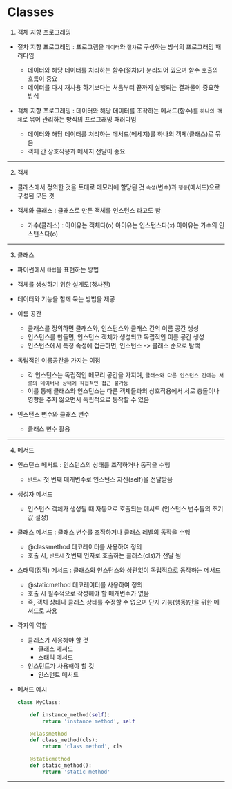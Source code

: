 

# Classes

1. 객체 지향 프로그래밍

- 절차 지향 프로그래밍 : 프로그램을 `데이터`와 `절차`로 구성하는 방식의 프로그래밍 패러다임

    - 데이터와 해당 데이터를 처리하는 함수(절차)가 분리되어 있으며 함수 호출의 흐름이 중요
    - 데이터를 다시 재사용 하기보다는 처음부터 끝까지 실행되는 결과물이 중요한 방식

- 객체 지향 프로그래밍 : 데이터와 해당 데이터를 조작하는 메서드(함수)를 `하나의 객체`로 묶어 관리하는 방식의 프로그래밍 패러다임 

    - 데이터와 해당 데이터를 처리하는 메서드(메세지)를 하나의 객체(클래스)로 묶음
    - 객체 간 상호작용과 메세지 전달이 중요

----

2. 객체

- 클래스에서 정의한 것을 토대로 메모리에 할당된 것 `속성`(변수)과 `행동`(메서드)으로 구성된 모든 것 

- 객체와 클래스 : 클래스로 만든 객체를 인스턴스 라고도 함
    - 가수(클래스) : 아이유는 객체다(o)
                    아이유는 인스턴스다(x)
                    아이유는 가수의 인스턴스다(o)

----

3. 클래스

- 파이썬에서 `타입`을 표현하는 방법
- 객체를 생성하기 위한 설계도(청사진)
- 데이터와 기능을 함께 묶는 방법을 제공

- 이름 공간
    - 클래스를 정의하면 클래스와, 인스턴스와 클래스 간의 이름 공간 생성
    - 인스턴스를 만들면, 인스턴스 객체가 생성되고 독립적인 이름 공간 생성
    - 인스턴스에서 특정 속성에 접근하면, 인스턴스 -> 클래스 순으로 탐색

- 독립적인 이름공간을 가지는 이점
    - 각 인스턴스는 독립적인 메모리 공간을 가지며, `클래스와 다른 인스턴스 간에는 서로의 데이터나 상태에 직접적인 접근 불가능`
    - 이를 통해 클래스와 인스턴스는 다른 객체들과의 상호작용에서 서로 충돌이나 영향을 주지 않으면서 독립적으로 동작할 수 있음


- 인스턴스 변수와 클래스 변수
    - 클래스 변수 활용

----

4. 메서드

- 인스턴스 메서드 : 인스턴스의 상태를 조작하거나 동작을 수행

    - `반드시` 첫 번째 매개변수로 인스턴스 자신(self)을 전달받음

- 생성자 메서드

    - 인스턴스 객체가 생성될 때 자동으로 호출되는 메서드 (인스턴스 변수들의 초기값 설정)

- 클래스 메서드 : 클래스 변수를 조작하거나 클래스 레벨의 동작을 수행
    
    - @classmethod 데코레이터를 사용하여 정의
    - 호출 시, `반드시` 첫번째 인자로 호출하는 클래스(cls)가 전달 됨

- 스태틱(정적) 메서드 : 클래스와 인스턴스와 상관없이 독립적으로 동작하는 메서드

    - @staticmethod 데코레이터를 사용하여 정의
    - 호출 시 필수적으로 작성해야 할 매개변수가 없음
    - 즉, 객체 상태나 클래스 상태를 수정할 수 없으며 단지 기능(행동)만을 위한 메서드로 사용

- 각자의 역할

    - 클래스가 사용해야 할 것
        - 클래스 메서드
        - 스태틱 메서드
    - 인스턴트가 사용해야 할 것
        - 인스턴트 메서드

- 메서드 예시
    ```python
    class MyClass:

        def instance_method(self):
            return 'instance method', self

        @classmethod
        def class_method(cls):
            return 'class method', cls

        @staticmethod
        def static_method():
            return 'static method'
    ```

----



